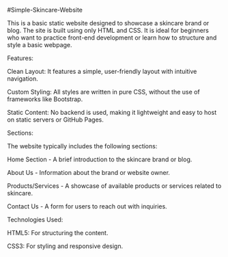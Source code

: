 #Simple-Skincare-Website

This is a basic static website designed to showcase a skincare brand or blog. The site is built using only HTML and CSS. It is ideal for beginners who want to practice front-end development or learn how to structure and style a basic webpage.

Features:

Clean Layout: It features a simple, user-friendly layout with intuitive navigation.

Custom Styling: All styles are written in pure CSS, without the use of frameworks like Bootstrap.

Static Content: No backend is used, making it lightweight and easy to host on static servers or GitHub Pages.

Sections:

The website typically includes the following sections:

Home Section - A brief introduction to the skincare brand or blog.

About Us - Information about the brand or website owner.

Products/Services - A showcase of available products or services related to skincare.

Contact Us - A form for users to reach out with inquiries.

Technologies Used:

HTML5: For structuring the content.

CSS3: For styling and responsive design.
